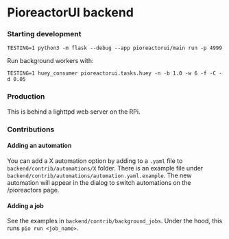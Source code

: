 # PioreactorUI backend


### Starting development

```
TESTING=1 python3 -m flask --debug --app pioreactorui/main run -p 4999
```

Run background workers with:

```
TESTING=1 huey_consumer pioreactorui.tasks.huey -n -b 1.0 -w 6 -f -C -d 0.05
```

### Production

This is behind a lighttpd web server on the RPi.


### Contributions

#### Adding an automation

You can add a X automation option by adding to a `.yaml` file to `backend/contrib/automations/X` folder. There is an example file under `backend/contrib/automations/automation.yaml.example`. The new automation will appear in the dialog to switch automations on the /pioreactors page.


#### Adding a job

See the examples in `backend/contrib/background_jobs`. Under the hood, this runs `pio run <job_name>`.
